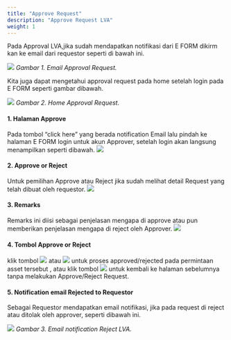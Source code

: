 ```yaml
---
title: "Approve Request"
description: "Approve Request LVA"
weight: 1
---
```


Pada Approval LVA,jika sudah mendapatkan notifikasi dari E FORM dikirm kan ke email dari requestor seperti di bawah ini.

![](/images/LVA/approve/email.png?height=auto&classes=border,shadow)
*Gambar 1. Email Approval Request.*

Kita juga dapat mengetahui approval request pada home setelah login pada E FORM seperti gambar dibawah.

![](/images/LVA/approve/homelva.png?height=auto&classes=border,shadow)
*Gambar 2. Home Approval Request.*

</div>


  #### 1. Halaman Approve

  Pada tombol “click here” yang berada notification Email lalu pindah ke halaman E FORM login untuk akun Approver, setelah login akan langsung menampilkan seperti dibawah.
  ![](/images/LVA/approve/formapprove.png?height=auto&classes=border,shadow)
 
  #### 2. Approve or Reject

  Untuk pemilihan Approve atau Reject jika sudah melihat detail Request yang telah dibuat oleh requestor.
  ![](/images/LVA/approve/approve.png?height=auto&classes=border,shadow)

  #### 3.	Remarks

  Remarks ini diisi sebagai penjelasan mengapa di approve atau pun memberikan penjelasan mengapa di reject oleh Approver.
  ![](/images/LVA/approve/remarks.png?height=auto&classes=border,shadow)
 
  #### 4.	Tombol Approve or Reject

  klik tombol ![](/images/LVA/approve/btnapprove.png?height=auto&classes=border,shadow) atau ![](/images/LVA/approve/btnreject.png?height=auto&classes=border,shadow) untuk proses approved/rejected pada permintaan asset tersebut , atau klik tombol ![](/images/LVA/approve/back.png?height=auto&classes=border,shadow) untuk kembali ke halaman sebelumnya tanpa melakukan Approve/Reject Request.

  #### 5. Notification email Rejected to Requestor

Sebagai Requestor mendapatkan email notifikasi, jika pada request di reject atau ditolak oleh approver, seperti dibawah ini.

![](/images/LVA/approve/emailreject.png?height=auto&classes=border,shadow)
*Gambar 3. Email notification Reject LVA.*